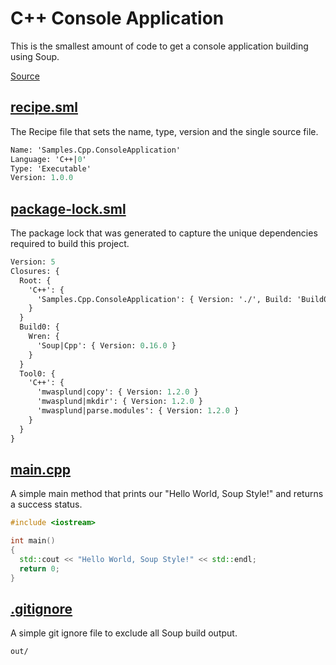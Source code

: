 #  C++ Console Application
This is the smallest amount of code to get a console application building using Soup.

[Source](https://github.com/soup-build/soup/tree/main/samples/cpp/console-application)

## [recipe.sml](https://github.com/soup-build/soup/tree/main/samples/cpp/console-application/recipe.sml)
The Recipe file that sets the name, type, version and the single source file.
```sml
Name: 'Samples.Cpp.ConsoleApplication'
Language: 'C++|0'
Type: 'Executable'
Version: 1.0.0
```

## [package-lock.sml](https://github.com/soup-build/soup/tree/main/samples/cpp/console-application/package-lock.sml)
The package lock that was generated to capture the unique dependencies required to build this project.
```sml
Version: 5
Closures: {
  Root: {
    'C++': {
      'Samples.Cpp.ConsoleApplication': { Version: './', Build: 'Build0', Tool: 'Tool0' }
    }
  }
  Build0: {
    Wren: {
      'Soup|Cpp': { Version: 0.16.0 }
    }
  }
  Tool0: {
    'C++': {
      'mwasplund|copy': { Version: 1.2.0 }
      'mwasplund|mkdir': { Version: 1.2.0 }
      'mwasplund|parse.modules': { Version: 1.2.0 }
    }
  }
}
```

## [main.cpp](https://github.com/soup-build/soup/tree/main/samples/cpp/console-application/main.cpp)
A simple main method that prints our "Hello World, Soup Style!" and returns a success status.
```cpp
#include <iostream>

int main()
{
  std::cout << "Hello World, Soup Style!" << std::endl;
  return 0;
}
```

## [.gitignore](https://github.com/soup-build/soup/tree/main/samples/cpp/console-application/.gitignore)
A simple git ignore file to exclude all Soup build output.
```
out/
```